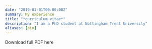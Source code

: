 ```yaml
---
date: "2019-01-01T00:00:00Z"
summary: My experience
title: "*curriculum vitae*"
description: "I am a PhD student at Nottingham Trent University"
aliases: [bio]
---
```

Download full PDF here
[<i class="ai ai-obp"></i>](pdf/cv.pdf)
